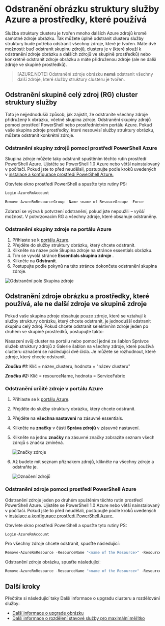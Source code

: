 <properties
   pageTitle="Odstranění Azure obrázku a jeho zdroje | Microsoft Azure"
   description="Zjistěte, jak úplně odstranit struktury služby clusteru odstranění skupina zdroje obsahující clusteru nebo selektivním vymazáním zdroje."
   services="service-fabric"
   documentationCenter=".net"
   authors="ChackDan"
   manager="timlt"
   editor=""/>

<tags
   ms.service="service-fabric"
   ms.devlang="dotnet"
   ms.topic="article"
   ms.tgt_pltfrm="na"
   ms.workload="na"
   ms.date="09/09/2016"
   ms.author="chackdan"/>

# <a name="delete-a-service-fabric-cluster-on-azure-and-the-resources-it-uses"></a>Odstranění obrázku struktury služby Azure a prostředky, které používá

Služba struktury clusteru je tvořen mnoho dalších Azure zdrojů kromě samotné zdroje obrázku. Tak můžete úplně odstranit clusteru služby struktury bude potřeba odstranit všechny zdroje, které je tvořen.
Máte dvě možnosti: buď odstranit skupinu zdrojů, clusteru je v (které slouží k odstranění zdroje obrázku a dalších zdrojů ve skupině prostředků) nebo konkrétně odstranit zdroje obrázku a máte přidruženou zdroje (ale ne další zdroje ve skupině prostředků).

>[AZURE.NOTE] Odstranění zdroje obrázku **nemá** odstranit všechny další zdroje, které služby struktury clusteru je tvořen.

## <a name="delete-the-entire-resource-group-rg-that-the-service-fabric-cluster-is-in"></a>Odstranění skupině celý zdroj (RG) cluster struktury služby

Toto je nejjednodušší způsob, jak zajistit, že odstraníte všechny zdroje přidružený k obrázku, včetně skupina zdroje. Odstranění skupiny zdrojů pomocí prostředí PowerShell nebo prostřednictvím portálu Azure. Pokud vaše skupina zdroje prostředky, které nesouvisí služby struktury obrázku, můžete odstranit konkrétní zdroje.

### <a name="delete-the-resource-group-using-azure-powershell"></a>Odstranění skupiny zdrojů pomocí prostředí PowerShell Azure

Skupina zdroje můžete taky odstranit spuštěním těchto rutin prostředí PowerShell Azure. Ujistěte se PowerShell 1.0 Azure nebo větší nainstalovaný v počítači. Pokud jste to před neudělali, postupujte podle kroků uvedených v [instalace a konfigurace prostředí PowerShell Azure.](../powershell-install-configure.md)

Otevřete okno prostředí PowerShell a spusťte tyto rutiny PS:

```powershell
Login-AzureRmAccount

Remove-AzureRmResourceGroup -Name <name of ResouceGroup> -Force
```

Zobrazí se výzva k potvrzení odstranění, pokud jste nepoužili *– vyšší* možnost. V potvrzovacím RG a všechny zdroje, které obsahuje odstraněny.

### <a name="delete-a-resource-group-in-the-azure-portal"></a>Odstranění skupiny zdroje na portálu Azure  

1. Přihlaste se k [portálu Azure](https://portal.azure.com).
2. Přejděte do služby struktury obrázku, který chcete odstranit.
3. Klikněte na název pole Skupina zdroje na stránce essentials obrázku.
4. Tím se vyvolá stránce **Essentials skupina zdroje** .
5. Klikněte na **Odstranit**.
6. Postupujte podle pokynů na této stránce dokončete odstranění skupina zdroje.

![Odstranění pole Skupina zdroje][ResourceGroupDelete]


## <a name="delete-the-cluster-resource-and-the-resources-it-uses-but-not-other-resources-in-the-resource-group"></a>Odstranění zdroje obrázku a prostředky, které používá, ale ne další zdroje ve skupině zdroje

Pokud vaše skupina zdroje obsahuje pouze zdroje, které se vztahují k služby struktury obrázku, který chcete odstranit, je jednodušší odstranit skupinu celý zdroj. Pokud chcete odstranit selektivním zdroje jeden po druhém ve skupině prostředků, postupujte takto:

Nasazení svůj cluster na portálu nebo pomocí jedné ze šablon Správce služeb struktury zdrojů z Galerie šablon na všechny zdroje, které používá clusteru označení se následující dvě čísla. Je můžete se rozhodnout, které zdroje, který chcete odstranit.

***Značku #1:*** Klíč = název_clusteru, hodnota = "název clusteru"

***Značku #2:*** Klíč = resourceName, hodnota = ServiceFabric

### <a name="delete-specific-resources-in-the-azure-portal"></a>Odstranění určité zdroje v portálu Azure

1. Přihlaste se k [portálu Azure](https://portal.azure.com).
2. Přejděte do služby struktury obrázku, který chcete odstranit.
3. Přejděte na **všechna nastavení** na zásuvné essentials.
4. Klikněte na **značky** v části **Správa zdrojů** v zásuvné nastavení.
5. Klikněte na jednu **značky** na zásuvné značky zobrazíte seznam všech zdrojů s značka zmíněná.

    ![Značky zdroje][ResourceTags]

6. Až budete mít seznam příznakem zdrojů, klikněte na všechny zdroje a odstraňte je.

    ![Označení zdrojů][TaggedResources]

### <a name="delete-the-resources-using-azure-powershell"></a>Odstranění zdroje pomocí prostředí PowerShell Azure

Odstranění zdroje jeden po druhém spuštěním těchto rutin prostředí PowerShell Azure. Ujistěte se PowerShell 1.0 Azure nebo větší nainstalovaný v počítači. Pokud jste to před neudělali, postupujte podle kroků uvedených v [instalace a konfigurace prostředí PowerShell Azure.](../powershell-install-configure.md)

Otevřete okno prostředí PowerShell a spusťte tyto rutiny PS:

```powershell
Login-AzureRmAccount
```
Pro všechny zdroje chcete odstranit, spusťte následující:

```powershell
Remove-AzureRmResource -ResourceName "<name of the Resource>" -ResourceType "<Resource Type>" -ResourceGroupName "<name of the resource group>" -Force
```

Odstranění zdroje obrázku, spusťte následující:

```powershell
Remove-AzureRmResource -ResourceName "<name of the Resource>" -ResourceType "Microsoft.ServiceFabric/clusters" -ResourceGroupName "<name of the resource group>" -Force
```

## <a name="next-steps"></a>Další kroky
Přečtěte si následující taky Další informace o upgradu clusteru a rozdělování služby:

- [Další informace o upgrade obrázku](service-fabric-cluster-upgrade.md)
- [Další informace o rozdělení stavové služby pro maximální měřítko](service-fabric-concepts-partitioning.md)


<!--Image references-->
[ResourceGroupDelete]: ./media/service-fabric-cluster-delete/ResourceGroupDelete.PNG

[ResourceTags]: ./media/service-fabric-cluster-delete/ResourceTags.png

[TaggedResources]: ./media/service-fabric-cluster-delete/TaggedResources.PNG
